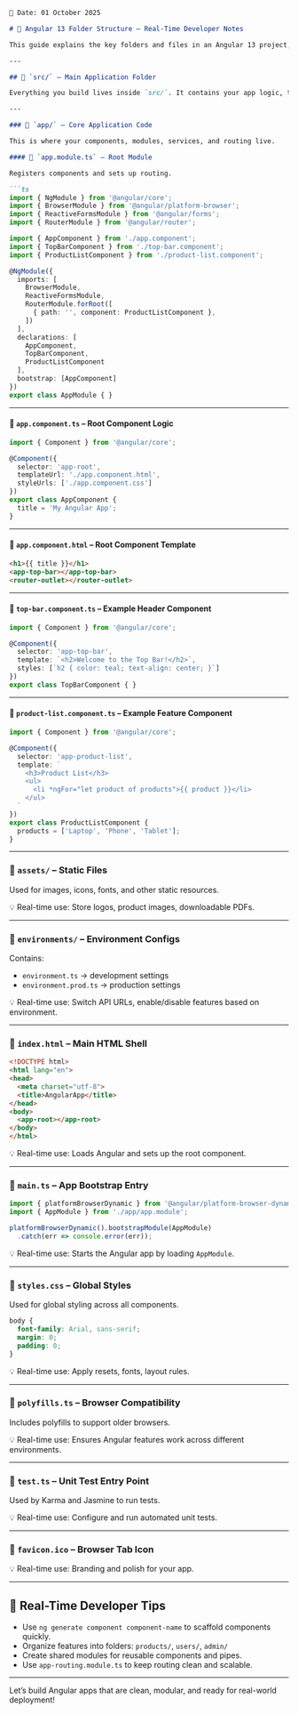 

```markdown
📅 Date: 01 October 2025

# 📁 Angular 13 Folder Structure – Real-Time Developer Notes

This guide explains the key folders and files in an Angular 13 project, with real-time examples and code snippets to help developers understand how each part is used.

---

## 🔹 `src/` – Main Application Folder

Everything you build lives inside `src/`. It contains your app logic, templates, styles, and configuration files.

---

### 📂 `app/` – Core Application Code

This is where your components, modules, services, and routing live.

#### 🔸 `app.module.ts` – Root Module

Registers components and sets up routing.

```ts
import { NgModule } from '@angular/core';
import { BrowserModule } from '@angular/platform-browser';
import { ReactiveFormsModule } from '@angular/forms';
import { RouterModule } from '@angular/router';

import { AppComponent } from './app.component';
import { TopBarComponent } from './top-bar.component';
import { ProductListComponent } from './product-list.component';

@NgModule({
  imports: [
    BrowserModule,
    ReactiveFormsModule,
    RouterModule.forRoot([
      { path: '', component: ProductListComponent },
    ])
  ],
  declarations: [
    AppComponent,
    TopBarComponent,
    ProductListComponent
  ],
  bootstrap: [AppComponent]
})
export class AppModule { }
```

---

#### 🔸 `app.component.ts` – Root Component Logic

```ts
import { Component } from '@angular/core';

@Component({
  selector: 'app-root',
  templateUrl: './app.component.html',
  styleUrls: ['./app.component.css']
})
export class AppComponent {
  title = 'My Angular App';
}
```

---

#### 🔸 `app.component.html` – Root Component Template

```html
<h1>{{ title }}</h1>
<app-top-bar></app-top-bar>
<router-outlet></router-outlet>
```

---

#### 🔸 `top-bar.component.ts` – Example Header Component

```ts
import { Component } from '@angular/core';

@Component({
  selector: 'app-top-bar',
  template: `<h2>Welcome to the Top Bar!</h2>`,
  styles: [`h2 { color: teal; text-align: center; }`]
})
export class TopBarComponent { }
```

---

#### 🔸 `product-list.component.ts` – Example Feature Component

```ts
import { Component } from '@angular/core';

@Component({
  selector: 'app-product-list',
  template: `
    <h3>Product List</h3>
    <ul>
      <li *ngFor="let product of products">{{ product }}</li>
    </ul>
  `
})
export class ProductListComponent {
  products = ['Laptop', 'Phone', 'Tablet'];
}
```

---

### 📂 `assets/` – Static Files

Used for images, icons, fonts, and other static resources.

💡 Real-time use: Store logos, product images, downloadable PDFs.

---

### 📂 `environments/` – Environment Configs

Contains:
- `environment.ts` → development settings
- `environment.prod.ts` → production settings

💡 Real-time use: Switch API URLs, enable/disable features based on environment.

---

### 📄 `index.html` – Main HTML Shell

```html
<!DOCTYPE html>
<html lang="en">
<head>
  <meta charset="utf-8">
  <title>AngularApp</title>
</head>
<body>
  <app-root></app-root>
</body>
</html>
```

💡 Real-time use: Loads Angular and sets up the root component.

---

### 📄 `main.ts` – App Bootstrap Entry

```ts
import { platformBrowserDynamic } from '@angular/platform-browser-dynamic';
import { AppModule } from './app/app.module';

platformBrowserDynamic().bootstrapModule(AppModule)
  .catch(err => console.error(err));
```

💡 Real-time use: Starts the Angular app by loading `AppModule`.

---

### 📄 `styles.css` – Global Styles

Used for global styling across all components.

```css
body {
  font-family: Arial, sans-serif;
  margin: 0;
  padding: 0;
}
```

💡 Real-time use: Apply resets, fonts, layout rules.

---

### 📄 `polyfills.ts` – Browser Compatibility

Includes polyfills to support older browsers.

💡 Real-time use: Ensures Angular features work across different environments.

---

### 📄 `test.ts` – Unit Test Entry Point

Used by Karma and Jasmine to run tests.

💡 Real-time use: Configure and run automated unit tests.

---

### 📄 `favicon.ico` – Browser Tab Icon

💡 Real-time use: Branding and polish for your app.

---

## 🧪 Real-Time Developer Tips

- Use `ng generate component component-name` to scaffold components quickly.
- Organize features into folders: `products/`, `users/`, `admin/`
- Create shared modules for reusable components and pipes.
- Use `app-routing.module.ts` to keep routing clean and scalable.

---

Let’s build Angular apps that are clean, modular, and ready for real-world deployment!
```

